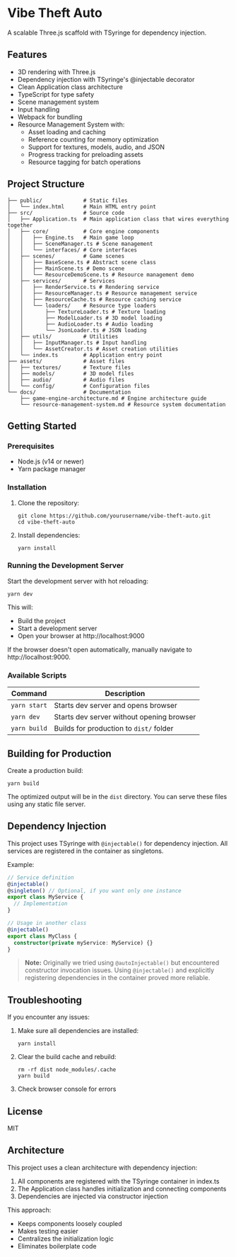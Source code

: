 # Vibe Theft Auto

A scalable Three.js scaffold with TSyringe for dependency injection.

## Features

- 3D rendering with Three.js
- Dependency injection with TSyringe's @injectable decorator
- Clean Application class architecture
- TypeScript for type safety
- Scene management system
- Input handling
- Webpack for bundling
- Resource Management System with:
  - Asset loading and caching
  - Reference counting for memory optimization
  - Support for textures, models, audio, and JSON
  - Progress tracking for preloading assets
  - Resource tagging for batch operations

## Project Structure

```
├── public/             # Static files
│   └── index.html      # Main HTML entry point
├── src/                # Source code
│   ├── Application.ts  # Main application class that wires everything together
│   ├── core/           # Core engine components
│   │   ├── Engine.ts   # Main game loop
│   │   ├── SceneManager.ts # Scene management
│   │   └── interfaces/ # Core interfaces
│   ├── scenes/         # Game scenes
│   │   ├── BaseScene.ts # Abstract scene class
│   │   ├── MainScene.ts # Demo scene
│   │   └── ResourceDemoScene.ts # Resource management demo
│   ├── services/       # Services
│   │   ├── RenderService.ts # Rendering service
│   │   ├── ResourceManager.ts # Resource management service
│   │   ├── ResourceCache.ts # Resource caching service
│   │   └── loaders/    # Resource type loaders
│   │       ├── TextureLoader.ts # Texture loading
│   │       ├── ModelLoader.ts # 3D model loading
│   │       ├── AudioLoader.ts # Audio loading
│   │       └── JsonLoader.ts # JSON loading
│   ├── utils/          # Utilities
│   │   ├── InputManager.ts # Input handling
│   │   └── AssetCreator.ts # Asset creation utilities
│   └── index.ts        # Application entry point
├── assets/             # Asset files
│   ├── textures/       # Texture files
│   ├── models/         # 3D model files
│   ├── audio/          # Audio files
│   └── config/         # Configuration files
└── docs/               # Documentation
    ├── game-engine-architecture.md # Engine architecture guide
    └── resource-management-system.md # Resource system documentation
```

## Getting Started

### Prerequisites

- Node.js (v14 or newer)
- Yarn package manager

### Installation

1. Clone the repository:

   ```
   git clone https://github.com/yourusername/vibe-theft-auto.git
   cd vibe-theft-auto
   ```

2. Install dependencies:
   ```
   yarn install
   ```

### Running the Development Server

Start the development server with hot reloading:

```
yarn dev
```

This will:

- Build the project
- Start a development server
- Open your browser at http://localhost:9000

If the browser doesn't open automatically, manually navigate to http://localhost:9000.

### Available Scripts

| Command      | Description                               |
| ------------ | ----------------------------------------- |
| `yarn start` | Starts dev server and opens browser       |
| `yarn dev`   | Starts dev server without opening browser |
| `yarn build` | Builds for production to `dist/` folder   |

## Building for Production

Create a production build:

```
yarn build
```

The optimized output will be in the `dist` directory. You can serve these files using any static file server.

## Dependency Injection

This project uses TSyringe with `@injectable()` for dependency injection.
All services are registered in the container as singletons.

Example:

```typescript
// Service definition
@injectable()
@singleton() // Optional, if you want only one instance
export class MyService {
  // Implementation
}

// Usage in another class
@injectable()
export class MyClass {
  constructor(private myService: MyService) {}
}
```

> **Note:** Originally we tried using `@autoInjectable()` but encountered constructor invocation issues. Using `@injectable()` and explicitly registering dependencies in the container proved more reliable.

## Troubleshooting

If you encounter any issues:

1. Make sure all dependencies are installed:

   ```
   yarn install
   ```

2. Clear the build cache and rebuild:

   ```
   rm -rf dist node_modules/.cache
   yarn build
   ```

3. Check browser console for errors

## License

MIT

## Architecture

This project uses a clean architecture with dependency injection:

1. All components are registered with the TSyringe container in index.ts
2. The Application class handles initialization and connecting components
3. Dependencies are injected via constructor injection

This approach:

- Keeps components loosely coupled
- Makes testing easier
- Centralizes the initialization logic
- Eliminates boilerplate code
